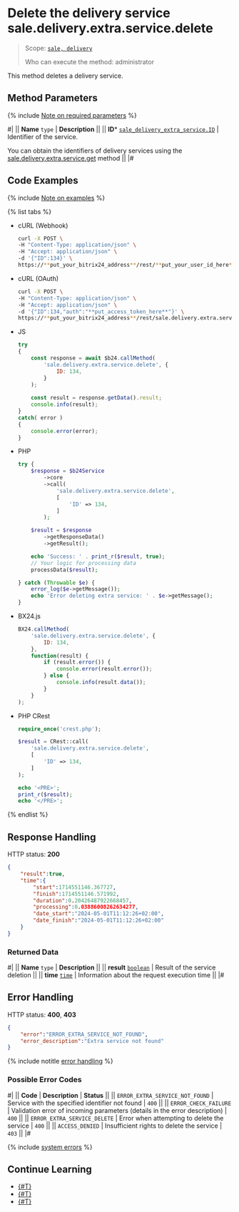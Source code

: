# Delete the delivery service sale.delivery.extra.service.delete

> Scope: [`sale, delivery`](../../../scopes/permissions.md)
>
> Who can execute the method: administrator

This method deletes a delivery service.

## Method Parameters

{% include [Note on required parameters](../../../../_includes/required.md) %}

#|
|| **Name**
`type` | **Description** ||
|| **ID***
[`sale_delivery_extra_service.ID`](../../data-types.md) | Identifier of the service.

You can obtain the identifiers of delivery services using the [sale.delivery.extra.service.get](./sale-delivery-extra-service-get.md) method
 ||
|#

## Code Examples

{% include [Note on examples](../../../../_includes/examples.md) %}

{% list tabs %}

- cURL (Webhook)

    ```bash
    curl -X POST \
    -H "Content-Type: application/json" \
    -H "Accept: application/json" \
    -d '{"ID":134}' \
    https://**put_your_bitrix24_address**/rest/**put_your_user_id_here**/**put_your_webhook_here**/sale.delivery.extra.service.delete
    ```

- cURL (OAuth)

    ```bash
    curl -X POST \
    -H "Content-Type: application/json" \
    -H "Accept: application/json" \
    -d '{"ID":134,"auth":"**put_access_token_here**"}' \
    https://**put_your_bitrix24_address**/rest/sale.delivery.extra.service.delete
    ```

- JS

    ```js
    try
    {
    	const response = await $b24.callMethod(
    		'sale.delivery.extra.service.delete', {
    			ID: 134,
    		}
    	);
    	
    	const result = response.getData().result;
    	console.info(result);
    }
    catch( error )
    {
    	console.error(error);
    }
    ```

- PHP

    ```php
    try {
        $response = $b24Service
            ->core
            ->call(
                'sale.delivery.extra.service.delete',
                [
                    'ID' => 134,
                ]
            );
    
        $result = $response
            ->getResponseData()
            ->getResult();
    
        echo 'Success: ' . print_r($result, true);
        // Your logic for processing data
        processData($result);
    
    } catch (Throwable $e) {
        error_log($e->getMessage());
        echo 'Error deleting extra service: ' . $e->getMessage();
    }
    ```

- BX24.js

    ```js
    BX24.callMethod(
        'sale.delivery.extra.service.delete', {
            ID: 134,
        },
        function(result) {
            if (result.error()) {
                console.error(result.error());
            } else {
                console.info(result.data());
            }
        }
    );
    ```

- PHP CRest

    ```php
    require_once('crest.php');

    $result = CRest::call(
        'sale.delivery.extra.service.delete',
        [
            'ID' => 134,
        ]
    );

    echo '<PRE>';
    print_r($result);
    echo '</PRE>';
    ```

{% endlist %}

## Response Handling

HTTP status: **200**

```json
{
    "result":true,
    "time":{
        "start":1714551146.367727,
        "finish":1714551146.571992,
        "duration":0.20426487922668457,
        "processing":0.03886008262634277,
        "date_start":"2024-05-01T11:12:26+02:00",
        "date_finish":"2024-05-01T11:12:26+02:00"
    }
}
```

### Returned Data

#|
|| **Name**
`type` | **Description** ||
|| **result**
[`boolean`](../../../data-types.md) | Result of the service deletion ||
|| **time**
[`time`](../../../data-types.md) | Information about the request execution time ||
|#

## Error Handling

HTTP status: **400**, **403**

```json
{
    "error":"ERROR_EXTRA_SERVICE_NOT_FOUND",
    "error_description":"Extra service not found"
}
```

{% include notitle [error handling](../../../../_includes/error-info.md) %}

### Possible Error Codes

#|
|| **Code** | **Description** | **Status** ||
|| `ERROR_EXTRA_SERVICE_NOT_FOUND` | Service with the specified identifier not found | `400` || 
|| `ERROR_CHECK_FAILURE` | Validation error of incoming parameters (details in the error description) | `400` || 
|| `ERROR_EXTRA_SERVICE_DELETE` | Error when attempting to delete the service | `400` || 
|| `ACCESS_DENIED` | Insufficient rights to delete the service | `403` ||
|#

{% include [system errors](../../../../_includes/system-errors.md) %}

## Continue Learning

- [{#T}](./sale-delivery-extra-service-add.md)
- [{#T}](./sale-delivery-extra-service-update.md)
- [{#T}](./sale-delivery-extra-service-get.md)
